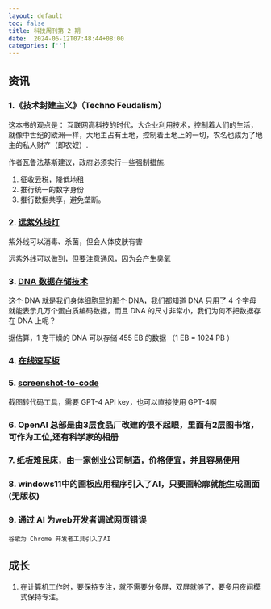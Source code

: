 ```yaml
---
layout: default
toc: false
title: 科技周刊第 2 期
date:  2024-06-12T07:48:44+08:00
categories: ['']
---
```


<!--more-->

## 资讯

### 1.《技术封建主义》（Techno Feudalism）

这本书的观点是： 互联网高科技的时代，大企业利用技术，控制着人们的生活，就像中世纪的欧洲一样，大地主占有土地，控制着土地上的一切，农名也成为了地主的私人财产（即农奴）.

作者瓦鲁法基斯建议，政府必须实行一些强制措施.
1. 征收云税，降低地租
2. 推行统一的数字身份
3. 推行数据共享，避免垄断。

### 2. [远紫外线灯](https://www.vox.com/the-highlight/23972651/ultraviolet-disinfection-germicide-far-uv)

紫外线可以消毒、杀菌，但会人体皮肤有害

远紫外线可以做到，但要注意通风，因为会产生臭氧

### 3. [DNA 数据存储技术](https://kilobaser.com/post/dna-data-storage)
这个 DNA 就是我们身体细胞里的那个 DNA，我们都知道 DNA 只用了 4 个字母就能表示几万个蛋白质编码数据，而且 DNA 的尺寸非常小，我们为何不把数据存在 DNA 上呢？

据估算，1 克干燥的 DNA 可以存储 455 EB 的数据 （1 EB = 1024 PB ）

### 4. [在线速写板](https://www.suxieban.com/index.html#)

### 5. [screenshot-to-code](https://github.com/abi/screenshot-to-code)

截图转代码工具，需要 GPT-4 API key，也可以直接使用 GPT-4啊


### 6. OpenAI 总部是由3层食品厂改建的很不起眼，里面有2层图书馆，可作为工位,还有科学家的相册

### 7. 纸板难民床，由一家创业公司制造，价格便宜，并且容易使用

### 8. windows11中的画板应用程序引入了AI，只要画轮廓就能生成画面 (无版权)

### 9. 通过 AI 为web开发者调试网页错误

    谷歌为 Chrome 开发者工具引入了AI

## 成长


1. 在计算机工作时，要保持专注，就不需要分多屏，双屏就够了，要多用夜间模式保持专注。


